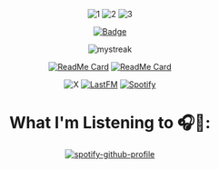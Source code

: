 <div align="center">
  
![1](https://github.com/inttter/inttter/assets/73017070/c28756c9-fa08-40fb-b647-e5b03367b8d1)
![2](https://github.com/inttter/inttter/assets/73017070/7ab164e1-fe63-471f-8ac8-9e3620843417)
![3](https://github.com/inttter/inttter/assets/73017070/94a58b66-0761-496e-a652-e6e4affa8860)

[![Badge](https://ilyvux1l03wq.runkit.sh)](https://github.com/Leo40Git/OneShot-Textbox-Maker)

<img src="https://github-readme-streak-stats.herokuapp.com/?user=inttter&theme=tokyonight" alt="mystreak"/>

[![ReadMe Card](https://github-readme-stats.vercel.app/api/pin/?username=inttter&repo=md-badges&theme=tokyonight)](https://github.com/inttter/md-badges)
[![ReadMe Card](https://github-readme-stats.vercel.app/api/pin/?username=inttter&repo=colorflow&theme=tokyonight)](https://github.com/inttter/md-badges)

![X](https://img.shields.io/badge/X-%23000000.svg?style=for-the-badge&logo=X&logoColor=white)
[![LastFM](https://img.shields.io/badge/last.fm-D51007?logo=last.fm&logoColor=white&style=for-the-badge)](#)
[![Spotify](https://img.shields.io/badge/Spotify-1ED760?logo=spotify&logoColor=white&style=for-the-badge)](#)

# What I'm Listening to 🎧🎵:
[![spotify-github-profile](https://spotify-github-profile.vercel.app/api/view?uid=xboxtheman86&cover_image=true&theme=novatorem&show_offline=false&background_color=8000ff&interchange=true&bar_color=000000&bar_color_cover=true)](https://spotify-github-profile.vercel.app/api/view?uid=xboxtheman86&redirect=true)
